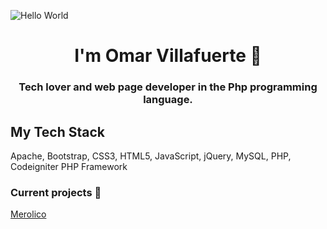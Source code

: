 <p><img src="https://github.com/ovillafuerte94/ovillafuerte94/blob/main/helloworld.jpeg" alt="Hello World"/></p>

<h1 align="center">I'm Omar Villafuerte 👋</h1>
<h3 align="center">Tech lover and web page developer in the Php programming language.</h3>

## My Tech Stack

Apache, Bootstrap, CSS3, HTML5, JavaScript, jQuery, MySQL, PHP, Codeigniter PHP Framework

### Current projects 🚀
[Merolico](https://merolico.app)

